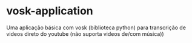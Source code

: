 # vosk-application
 Uma aplicação básica com vosk (biblioteca python) para transcrição de videos direto do youtube (não suporta videos de/com música))
